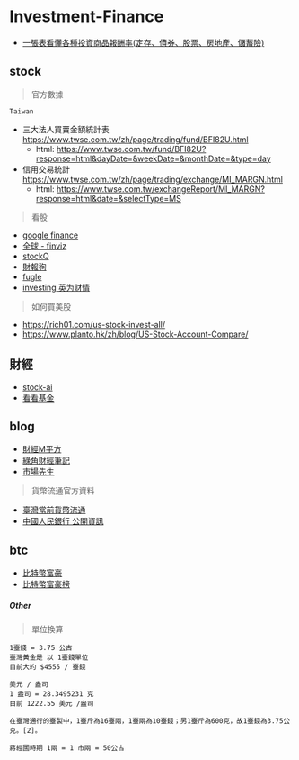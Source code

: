 # Investment-Finance

- [一張表看懂各種投資商品報酬率(定存、債券、股票、房地產、儲蓄險)](https://rich01.com/invest-asset-return/)
## stock

> 官方數據

`Taiwan`

- 三大法人買賣金額統計表 https://www.twse.com.tw/zh/page/trading/fund/BFI82U.html
  - html: https://www.twse.com.tw/fund/BFI82U?response=html&dayDate=&weekDate=&monthDate=&type=day
- 信用交易統計 https://www.twse.com.tw/zh/page/trading/exchange/MI_MARGN.html
  - html: https://www.twse.com.tw/exchangeReport/MI_MARGN?response=html&date=&selectType=MS

> 看股

- [google finance](https://www.google.com/finance)
- [全球 - finviz](https://finviz.com/)
- [stockQ](http://www.stockq.org/)
- [財報狗](https://statementdog.com/)
- [fugle](https://www.fugle.tw/)
- [investing 英为财情](https://www.investing.com/)

> 如何買美股

- https://rich01.com/us-stock-invest-all/
- https://www.planto.hk/zh/blog/US-Stock-Account-Compare/

## 財經

- [stock-ai](https://stock-ai.com)
- [看看基金](https://tw.morningstar.com/ap/main/default.aspx)

## blog

- [財經M平方](https://www.macromicro.me/macro)
- [綠角財經筆記](http://greenhornfinancefootnote.blogspot.com/)
- [市場先生](https://rich01.com/)

> 貨幣流通官方資料

- [臺灣當前貨幣流通](https://www.cbc.gov.tw/np.asp?ctNode=409&mp=1)
- [中國人民銀行 公開資訊](http://www.pbc.gov.cn/diaochatongjisi/116219/116319/3471721/3471760/index.html)

## btc

- [比特幣富豪](https://www.blockchain.com/btc/address/3D2oetdNuZUqQHPJmcMDDHYoqkyNVsFk9r)
- [比特幣富豪榜](https://bitinfocharts.com/zh/top-100-richest-bitcoin-addresses.html)

##### Other

> 單位換算

```text
1臺錢 = 3.75 公古
臺灣黃金是 以 1臺錢單位
目前大約 $4555 / 臺錢

美元 / 盎司
1 盎司 = 28.3495231 克
目前 1222.55 美元 /盎司

在臺灣通行的臺製中，1臺斤為16臺兩，1臺兩為10臺錢；另1臺斤為600克，故1臺錢為3.75公克。[2]。

蔣經國時期 1兩 = 1 市兩 = 50公古
```
